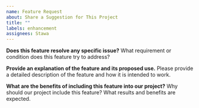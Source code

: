 ```yaml
---
name: Feature Request
about: Share a Suggestion for This Project
title: ""
labels: enhancement
assignees: Stawa
---
```


**Does this feature resolve any specific issue?**
What requirement or condition does this feature try to address?

**Provide an explanation of the feature and its proposed use.**
Please provide a detailed description of the feature and how it is intended to work.

**What are the benefits of including this feature into our project?**
Why should our project include this feature? What results and benefits are expected.
